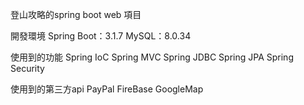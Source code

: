 登山攻略的spring boot web 項目

開發環境
 Spring Boot：3.1.7
 MySQL：8.0.34

使用到的功能
 Spring IoC
 Spring MVC
 Spring JDBC
 Spring JPA
 Spring Security

使用到的第三方api
 PayPal 
 FireBase
 GoogleMap
 
